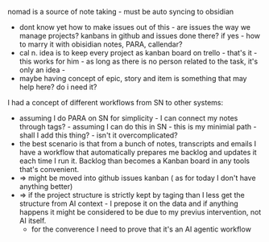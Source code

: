 
nomad is a source of note taking - must be auto syncing to obsidian
- dont know yet how to make issues out of this - are issues the way we manage projects? kanbans in github and issues done there? if yes - how to marry it with obisidian notes, PARA, callendar? 
- cal n. idea is to keep every project as kanban board on trello - that's it - this works for him - as long as there is no person related to the task, it's only an idea - 
- maybe having concept of epic, story and item is something that may help here? do i need it?

I had a concept of different workflows from SN to other systems:
- assuming I do PARA on SN for simplicity - I can connect my notes through tags? - assuming  I can do this in SN - this is my minimial path  - shall I add this thing? - isn't it overcomplicated?
- the best scenario is that from a bunch of notes, transcripts and emails I have a workflow that automatically prepares me backlog and updates it each time I run it. Backlog than becomes a Kanban board in any tools that's convenient. 
- => might be moved into github issues kanban ( as for today I don't have anything better)
- => if the project structure is strictly kept by taging than I less get the structure from AI context - I prepose it on the data and if anything happens it might be considered to be due to my previus intervention, not AI itself.
	- for the converence I need to prove that it's an AI agentic workflow